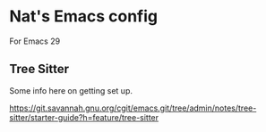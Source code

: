 # Nat's Emacs config

For Emacs 29

## Tree Sitter

Some info here on getting set up.

https://git.savannah.gnu.org/cgit/emacs.git/tree/admin/notes/tree-sitter/starter-guide?h=feature/tree-sitter
